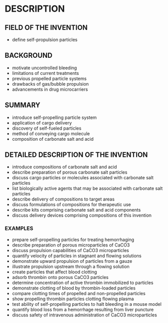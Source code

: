 # DESCRIPTION

## FIELD OF THE INVENTION

- define self-propulsion particles

## BACKGROUND

- motivate uncontrolled bleeding
- limitations of current treatments
- previous propelled particle systems
- drawbacks of gas/bubble propulsion
- advancements in drug microcarriers

## SUMMARY

- introduce self-propelling particle system
- application of cargo delivery
- discovery of self-fueled particles
- method of conveying cargo molecule
- composition of carbonate salt and acid

## DETAILED DESCRIPTION OF THE INVENTION

- introduce compositions of carbonate salt and acid
- describe preparation of porous carbonate salt particles
- discuss cargo particles or molecules associated with carbonate salt particles
- list biologically active agents that may be associated with carbonate salt particles
- describe delivery of compositions to target areas
- discuss formulations of compositions for therapeutic use
- describe kits comprising carbonate salt and acid components
- discuss delivery devices comprising compositions of this invention

### EXAMPLES

- prepare self-propelling particles for treating hemorrhaging
- describe preparation of porous microparticles of CaCO3
- discuss propulsion capabilities of CaCO3 microparticles
- quantify velocity of particles in stagnant and flowing solutions
- demonstrate upward propulsion of particles from a gauze
- illustrate propulsion upstream through a flowing solution
- create particles that affect blood clotting
- adsorb thrombin onto porous CaCO3 particles
- determine concentration of active thrombin immobilized to particles
- demonstrate clotting of blood by thrombin-loaded particles
- compare clotting times of propelled and non-propelled particles
- show propelling thrombin particles clotting flowing plasma
- test ability of self-propelling particles to halt bleeding in a mouse model
- quantify blood loss from a hemorrhage resulting from liver puncture
- discuss safety of intravenous administration of CaCO3 microparticles

